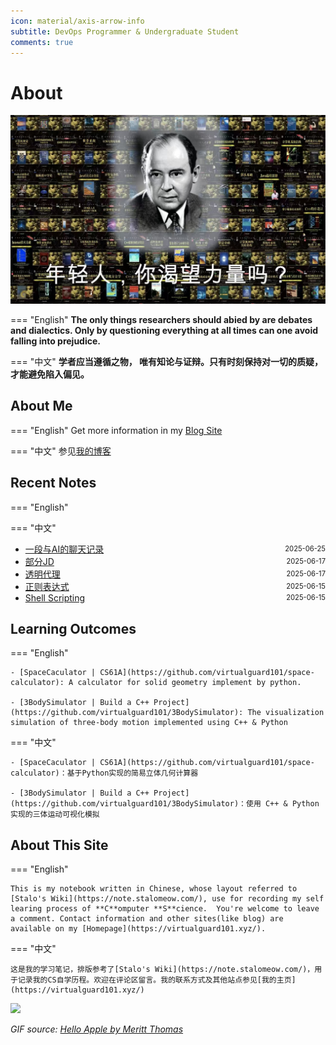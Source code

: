```yaml
---
icon: material/axis-arrow-info
subtitle: DevOps Programmer & Undergraduate Student 
comments: true
---
```


# About

![](./assets/index-power.jpg)

=== "English"
    **The only things researchers should abied by are debates and dialectics. Only by questioning everything at all times can one avoid falling into prejudice.**  

=== "中文"
    **学者应当遵循之物， 唯有知论与证辩。只有时刻保持对一切的质疑，才能避免陷入偏见。**


## About Me

=== "English"
    Get more information in my [Blog Site](https://blog.virtualguard101.xyz/about/)

=== "中文"
    参见[我的博客](https://blog.virtualguard101.xyz/about/)


## Recent Notes 

=== "English"

=== "中文"

<!-- recent_notes_start -->
<ul>
<li><div style="display:flex; justify-content:space-between; align-items:center;"><a href="notes/Job & Schedule/schedule/">一段与AI的聊天记录</a><span style="font-size:0.8em;">2025-06-25</span></div></li>
<li><div style="display:flex; justify-content:space-between; align-items:center;"><a href="notes/Job & Schedule/jd/">部分JD</a><span style="font-size:0.8em;">2025-06-17</span></div></li>
<li><div style="display:flex; justify-content:space-between; align-items:center;"><a href="notes/Misc/Scientific Internet Access/proxy/">透明代理</a><span style="font-size:0.8em;">2025-06-17</span></div></li>
<li><div style="display:flex; justify-content:space-between; align-items:center;"><a href="notes/tools/re/">正则表达式</a><span style="font-size:0.8em;">2025-06-15</span></div></li>
<li><div style="display:flex; justify-content:space-between; align-items:center;"><a href="notes/tools/shell/">Shell Scripting</a><span style="font-size:0.8em;">2025-06-15</span></div></li>
</ul>
<!-- recent_notes_end -->


## Learning Outcomes

=== "English"

    - [SpaceCaculator | CS61A](https://github.com/virtualguard101/space-calculator): A calculator for solid geometry implement by python.

    - [3BodySimulator | Build a C++ Project](https://github.com/virtualguard101/3BodySimulator): The visualization simulation of three-body motion implemented using C++ & Python

=== "中文"

    - [SpaceCaculator | CS61A](https://github.com/virtualguard101/space-calculator)：基于Python实现的简易立体几何计算器

    - [3BodySimulator | Build a C++ Project](https://github.com/virtualguard101/3BodySimulator)：使用 C++ & Python 实现的三体运动可视化模拟


## About This Site

=== "English"

    This is my notebook written in Chinese, whose layout referred to [Stalo's Wiki](https://note.stalomeow.com/), use for recording my self learing process of **C**omputer **S**cience.  You're welcome to leave a comment. Contact information and other sites(like blog) are available on my [Homepage](https://virtualguard101.xyz/).

=== "中文"

    这是我的学习笔记，排版参考了[Stalo's Wiki](https://note.stalomeow.com/)，用于记录我的CS自学历程。欢迎在评论区留言。我的联系方式及其他站点参见[我的主页](https://virtualguard101.xyz/)


![](https://butterblock233.github.io/posts/images/Hello.gif)

*GIF source: [Hello Apple by Meritt Thomas](https://dribbble.com/shots/17347386-Hello-Apple)*
